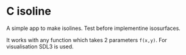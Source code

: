 # C isoline
A simple app to make isolines. Test before implementine isosurfaces.

It works with any function which takes 2 parameters `f(x,y)`. 
For visualisation SDL3 is used.



